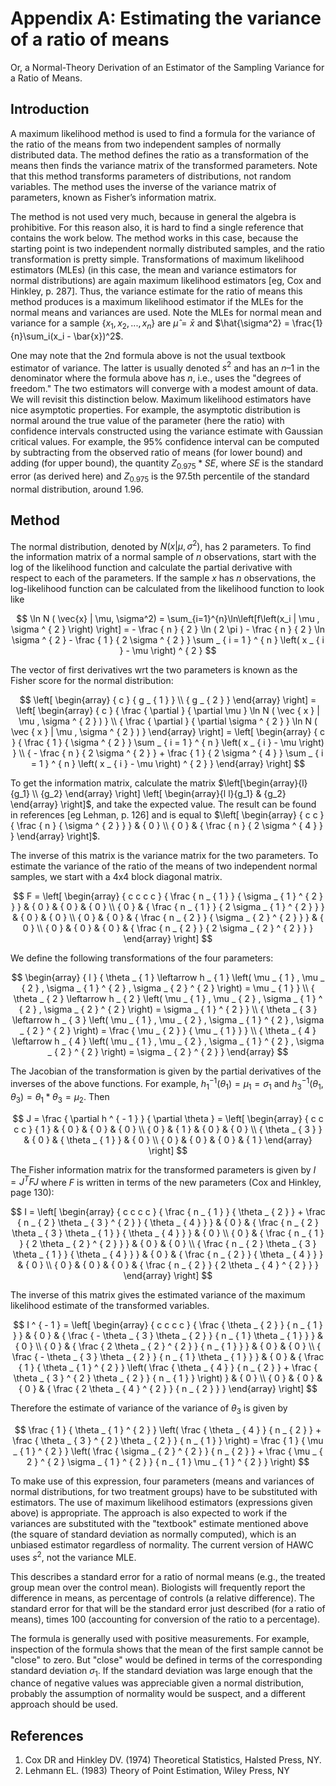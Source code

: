 # Appendix A: Estimating the variance of a ratio of means

Or, a Normal-Theory Derivation of an Estimator of the Sampling Variance for a Ratio of Means.

## Introduction

A maximum likelihood method is used to find a formula for the variance of the ratio of the means from two independent samples of normally distributed data. The method defines the ratio as a transformation of the means then finds the variance matrix of the transformed parameters. Note that this method transforms parameters of distributions, not random variables. The method uses the inverse of the variance matrix of parameters, known as Fisher’s information matrix.

The method is not used very much, because in general the algebra is prohibitive. For this reason also, it is hard to find a single reference that contains the work below. The method works in this case, because the starting point is two independent normally distributed samples, and the ratio transformation is pretty simple. Transformations of maximum likelihood estimators (MLEs) (in this case, the mean and variance estimators for normal distributions) are again maximum likelihood estimators [eg, Cox and Hinkley, p. 287]. Thus, the variance estimate for the ratio of means this method produces is a maximum likelihood estimator if the MLEs for the normal means and variances are used. Note the MLEs for normal mean and variance for a sample $\{x_1, x_2, ..., x_n\}$ are $\hat{\mu} = \bar{x}$ and $\hat{\sigma^2} = \frac{1}{n}\sum_i(x_i - \bar{x})^2$.

One may note that the 2nd formula above is not the usual textbook estimator of variance.  The latter is usually denoted $s^2$ and has an $n – 1$ in the denominator where the formula above has $n$, i.e., uses the "degrees of freedom." The two estimators will converge with a modest amount of data. We will revisit this distinction below. Maximum likelihood estimators have nice asymptotic properties. For example, the asymptotic distribution is normal around the true value of the parameter (here the ratio) with confidence intervals constructed using the variance estimate with Gaussian critical values. For example, the 95% confidence interval can be computed by subtracting from the observed ratio of means (for lower bound) and adding (for upper bound), the quantity $Z_{0.975} * SE$, where $SE$ is the standard error (as derived here) and $Z_{0.975}$ is the 97.5th percentile of the standard normal distribution, around 1.96.

## Method

The normal distribution, denoted by $N(x|\mu,\sigma^2)$, has 2 parameters. To find the information matrix of a normal sample of $n$ observations, start with the log of the likelihood function and calculate the partial derivative with respect to each of the parameters. If the sample $x$ has $n$ observations, the log-likelihood function can be calculated from the likelihood function to look like

$$
\ln N ( \vec{x} | \mu, \sigma^2) = \sum_{i=1}^{n}\ln\left[f\left(x_i | \mu , \sigma ^ { 2 } \right) \right] = - \frac { n } { 2 } \ln ( 2 \pi ) - \frac { n } { 2 } \ln \sigma ^ { 2 } - \frac { 1 } { 2 \sigma ^ { 2 } } \sum _ { i = 1 } ^ { n } \left( x _ { i } - \mu \right) ^ { 2 }
$$

The vector of first derivatives wrt the two parameters is known as the Fisher score for the normal distribution:

$$
\left[ \begin{array} { c } { g _ { 1 } } \\ { g _ { 2 } } \end{array} \right] = \left[ \begin{array} { c } { \frac { \partial } { \partial \mu } \ln N ( \vec { x } | \mu , \sigma ^ { 2 } ) } \\ { \frac { \partial } { \partial \sigma ^ { 2 } } \ln N ( \vec { x } | \mu , \sigma ^ { 2 } ) } \end{array} \right] = \left[ \begin{array} { c } { \frac { 1 } { \sigma ^ { 2 } } \sum _ { i = 1 } ^ { n } \left( x _ { i } - \mu \right) } \\ { - \frac { n } { 2 \sigma ^ { 2 } } + \frac { 1 } { 2 \sigma ^ { 4 } } \sum _ { i = 1 } ^ { n } \left( x _ { i } - \mu \right) ^ { 2 } } \end{array} \right]
$$

To get the information matrix, calculate the matrix $\left[\begin{array}{l}{g_1} \\ {g_2} \end{array} \right] \left[ \begin{array}{l l}{g_1} & {g_2} \end{array} \right]$, and take the expected value. The result can be found in references [eg Lehman, p. 126] and is equal to $\left[ \begin{array} { c c } { \frac { n } { \sigma ^ { 2 } } } & { 0 } \\ { 0 } & { \frac { n } { 2 \sigma ^ { 4 } } } \end{array} \right]$.

The inverse of this matrix is the variance matrix for the two parameters. To estimate the variance of the ratio of the means of two independent normal samples, we start with a 4x4 block diagonal matrix.

$$
F = \left[ \begin{array} { c c c c } { \frac { n _ { 1 } } { \sigma _ { 1 } ^ { 2 } } } & { 0 } & { 0 } & { 0 } \\ { 0 } & { \frac { n _ { 1 } } { 2 \sigma _ { 1 } ^ { 2 } } } & { 0 } & { 0 } \\ { 0 } & { 0 } & { \frac { n _ { 2 } } { \sigma _ { 2 } ^ { 2 } } } & { 0 } \\ { 0 } & { 0 } & { 0 } & { \frac { n _ { 2 } } { 2 \sigma _ { 2 } ^ { 2 } } } \end{array} \right]
$$

We define the following transformations of the four parameters:

$$
\begin{array} { l } { \theta _ { 1 } \leftarrow h _ { 1 } \left( \mu _ { 1 } , \mu _ { 2 } , \sigma _ { 1 } ^ { 2 } , \sigma _ { 2 } ^ { 2 } \right) = \mu _ { 1 } } \\ { \theta _ { 2 } \leftarrow h _ { 2 } \left( \mu _ { 1 } , \mu _ { 2 } , \sigma _ { 1 } ^ { 2 } , \sigma _ { 2 } ^ { 2 } \right) = \sigma _ { 1 } ^ { 2 } } \\ { \theta _ { 3 } \leftarrow h _ { 3 } \left( \mu _ { 1 } , \mu _ { 2 } , \sigma _ { 1 } ^ { 2 } , \sigma _ { 2 } ^ { 2 } \right) = \frac { \mu _ { 2 } } { \mu _ { 1 } } } \\ { \theta _ { 4 } \leftarrow h _ { 4 } \left( \mu _ { 1 } , \mu _ { 2 } , \sigma _ { 1 } ^ { 2 } , \sigma _ { 2 } ^ { 2 } \right) = \sigma _ { 2 } ^ { 2 } } \end{array}
$$

The Jacobian of the transformation is given by the partial derivatives of the inverses of the above functions. For example, $h_1^{-1}(\theta_1) = \mu_1 = \sigma_1$ and $h_3^{-1}(\theta_1,\theta_3)=\theta_1 * \theta_3 = \mu_2$. Then

$$
J = \frac { \partial h ^ { - 1 } } { \partial \theta } = \left[ \begin{array} { c c c c } { 1 } & { 0 } & { 0 } & { 0 } \\ { 0 } & { 1 } & { 0 } & { 0 } \\ { \theta _ { 3 } } & { 0 } & { \theta _ { 1 } } & { 0 } \\ { 0 } & { 0 } & { 0 } & { 1 } \end{array} \right]
$$

The Fisher information matrix for the transformed parameters is given by $I=J^TFJ$ where $F$ is written in terms of the new parameters (Cox and Hinkley, page 130):

$$
I = \left[ \begin{array} { c c c c } { \frac { n _ { 1 } } { \theta _ { 2 } } + \frac { n _ { 2 } \theta _ { 3 } ^ { 2 } } { \theta _ { 4 } } } & { 0 } & { \frac { n _ { 2 } \theta _ { 3 } \theta _ { 1 } } { \theta _ { 4 } } } & { 0 } \\ { 0 } & { \frac { n _ { 1 } } { 2 \theta _ { 2 } ^ { 2 } } } & { 0 } & { 0 } \\ { \frac { n _ { 2 } \theta _ { 3 } \theta _ { 1 } } { \theta _ { 4 } } } & { 0 } & { \frac { n _ { 2 } } { \theta _ { 4 } } } & { 0 } \\ { 0 } & { 0 } & { 0 } & { \frac { n _ { 2 } } { 2 \theta _ { 4 } ^ { 2 } } } \end{array} \right]
$$

The inverse of this matrix gives the estimated variance of the maximum likelihood estimate of the transformed variables.

$$
I ^ { - 1 } = \left[ \begin{array} { c c c c } { \frac { \theta _ { 2 } } { n _ { 1 } } } & { 0 } & { \frac { - \theta _ { 3 } \theta _ { 2 } } { n _ { 1 } \theta _ { 1 } } } & { 0 } \\ { 0 } & { \frac { 2 \theta _ { 2 } ^ { 2 } } { n _ { 1 } } } & { 0 } & { 0 } \\ { \frac { - \theta _ { 3 } \theta _ { 2 } } { n _ { 1 } \theta _ { 1 } } } & { 0 } & { \frac { 1 } { \theta _ { 1 } ^ { 2 } } \left( \frac { \theta _ { 4 } } { n _ { 2 } } + \frac { \theta _ { 3 } ^ { 2 } \theta _ { 2 } } { n _ { 1 } } \right) } & { 0 } \\ { 0 } & { 0 } & { 0 } & { \frac { 2 \theta _ { 4 } ^ { 2 } } { n _ { 2 } } } \end{array} \right]
$$

Therefore the estimate of variance of the variance of $\theta_3$ is given by

$$
\frac { 1 } { \theta _ { 1 } ^ { 2 } } \left( \frac { \theta _ { 4 } } { n _ { 2 } } + \frac { \theta _ { 3 } ^ { 2 } \theta _ { 2 } } { n _ { 1 } } \right) = \frac { 1 } { \mu _ { 1 } ^ { 2 } } \left( \frac { \sigma _ { 2 } ^ { 2 } } { n _ { 2 } } + \frac { \mu _ { 2 } ^ { 2 } \sigma _ { 1 } ^ { 2 } } { n _ { 1 } \mu _ { 1 } ^ { 2 } } \right)
$$

To make use of this expression, four parameters (means and variances of normal distributions, for two treatment groups) have to be substituted with estimators. The use of maximum likelihood estimators (expressions given above) is appropriate. The approach is also expected to work if the variances are substituted with the "textbook" estimate mentioned above (the square of standard deviation as normally computed), which is an unbiased estimator regardless of normality. The current version of HAWC uses $s^2$, not the variance MLE.

This describes a standard error for a ratio of normal means (e.g., the treated group mean over the control mean). Biologists will frequently report the difference in means, as percentage of controls (a relative difference). The standard error for that will be the standard error just described (for a ratio of means), times 100 (accounting for conversion of the ratio to a percentage).

The formula is generally used with positive measurements. For example, inspection of the formula shows that the mean of the first sample cannot be "close" to zero. But "close" would be defined in terms of the corresponding standard deviation $\sigma_1$. If the standard deviation was large enough that the chance of negative values was appreciable given a normal distribution, probably the assumption of normality would be suspect, and a different approach should be used.

## References

1. Cox DR and Hinkley DV. (1974) Theoretical Statistics, Halsted Press, NY.
2. Lehmann EL. (1983) Theory of Point Estimation, Wiley Press, NY
